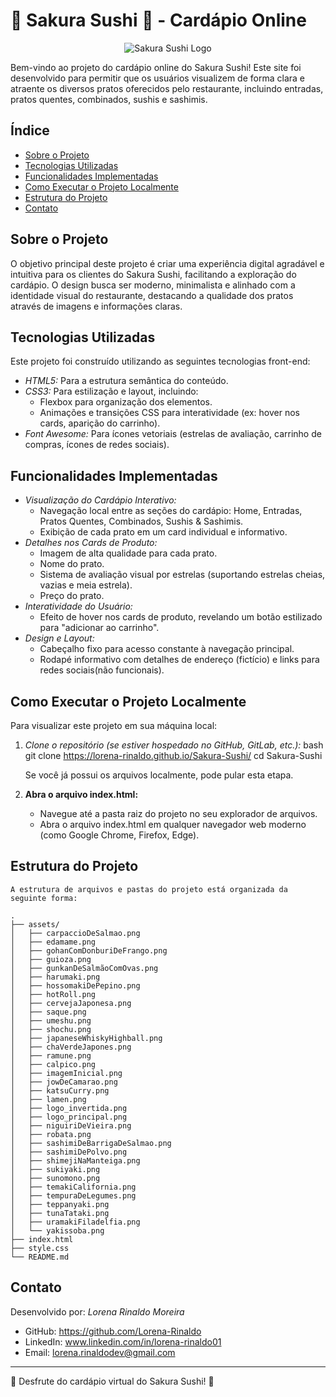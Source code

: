 #  🌸 Sakura Sushi 🌸 - Cardápio Online

<p align="center">
  <img src="./assets/logo_invertida.png" alt="Sakura Sushi Logo">
</p>

Bem-vindo ao projeto do cardápio online do Sakura Sushi! Este site foi desenvolvido para permitir que os usuários visualizem de forma clara e atraente os diversos pratos oferecidos pelo restaurante, incluindo entradas, pratos quentes, combinados, sushis e sashimis.

## Índice

*   [Sobre o Projeto](#sobre-o-projeto)
*   [Tecnologias Utilizadas](#tecnologias-utilizadas)
*   [Funcionalidades Implementadas](#funcionalidades-implementadas)
*   [Como Executar o Projeto Localmente](#como-executar-o-projeto-localmente)
*   [Estrutura do Projeto](#estrutura-do-projeto)
*   [Contato](#contato)

## Sobre o Projeto

O objetivo principal deste projeto é criar uma experiência digital agradável e intuitiva para os clientes do Sakura Sushi, facilitando a exploração do cardápio. O design busca ser moderno, minimalista e alinhado com a identidade visual do restaurante, destacando a qualidade dos pratos através de imagens e informações claras.

## Tecnologias Utilizadas

Este projeto foi construído utilizando as seguintes tecnologias front-end:

*   *HTML5:* Para a estrutura semântica do conteúdo.
*   *CSS3:* Para estilização e layout, incluindo:
    *   Flexbox para organização dos elementos.
    *   Animações e transições CSS para interatividade (ex: hover nos cards, aparição do carrinho).
*   *Font Awesome:* Para ícones vetoriais (estrelas de avaliação, carrinho de compras, ícones de redes sociais).

## Funcionalidades Implementadas

*   *Visualização do Cardápio Interativo:*
    *   Navegação local entre as seções do cardápio: Home, Entradas, Pratos Quentes, Combinados, Sushis & Sashimis.
    *   Exibição de cada prato em um card individual e informativo.
*   *Detalhes nos Cards de Produto:*
    *   Imagem de alta qualidade para cada prato.
    *   Nome do prato.
    *   Sistema de avaliação visual por estrelas (suportando estrelas cheias, vazias e meia estrela).
    *   Preço do prato.
*   *Interatividade do Usuário:*
    *   Efeito de hover nos cards de produto, revelando um botão estilizado para "adicionar ao carrinho".
*   *Design e Layout:*
    *   Cabeçalho fixo para acesso constante à navegação principal.
    *   Rodapé informativo com detalhes de endereço (fictício) e links para redes sociais(não funcionais).

## Como Executar o Projeto Localmente

Para visualizar este projeto em sua máquina local:

1.  *Clone o repositório (se estiver hospedado no GitHub, GitLab, etc.):*
    bash
    git clone https://lorena-rinaldo.github.io/Sakura-Sushi/
    cd Sakura-Sushi
    
    Se você já possui os arquivos localmente, pode pular esta etapa.

2.  **Abra o arquivo index.html:**
    *   Navegue até a pasta raiz do projeto no seu explorador de arquivos.
    *   Abra o arquivo index.html em qualquer navegador web moderno (como Google Chrome, Firefox, Edge).

## Estrutura do Projeto
```text
A estrutura de arquivos e pastas do projeto está organizada da seguinte forma:

.
├── assets/
│   ├── carpaccioDeSalmao.png
│   ├── edamame.png
│   ├── gohanComDonburiDeFrango.png
│   ├── guioza.png
│   ├── gunkanDeSalmãoComOvas.png
│   ├── harumaki.png
│   ├── hossomakiDePepino.png
│   ├── hotRoll.png
│   ├── cervejaJaponesa.png
│   ├── saque.png
│   ├── umeshu.png
│   ├── shochu.png
│   ├── japaneseWhiskyHighball.png
│   ├── chaVerdeJapones.png
│   ├── ramune.png
│   ├── calpico.png
│   ├── imagemInicial.png     
│   ├── jowDeCamarao.png
│   ├── katsuCurry.png
│   ├── lamen.png
│   ├── logo_invertida.png     
│   ├── logo_principal.png      
│   ├── niguiriDeVieira.png
│   ├── robata.png
│   ├── sashimiDeBarrigaDeSalmao.png
│   ├── sashimiDePolvo.png
│   ├── shimejiNaManteiga.png
│   ├── sukiyaki.png
│   ├── sunomono.png
│   ├── temakiCalifornia.png
│   ├── tempuraDeLegumes.png
│   ├── teppanyaki.png
│   ├── tunaTataki.png
│   ├── uramakiFiladelfia.png
│   └── yakissoba.png
├── index.html               
├── style.css                  
└── README.md                  
```
## Contato

Desenvolvido por: *Lorena Rinaldo Moreira*

*   GitHub: https://github.com/Lorena-Rinaldo
*   LinkedIn: www.linkedin.com/in/lorena-rinaldo01
*   Email: lorena.rinaldodev@gmail.com

---

🥢 Desfrute do cardápio virtual do Sakura Sushi! 🍣
